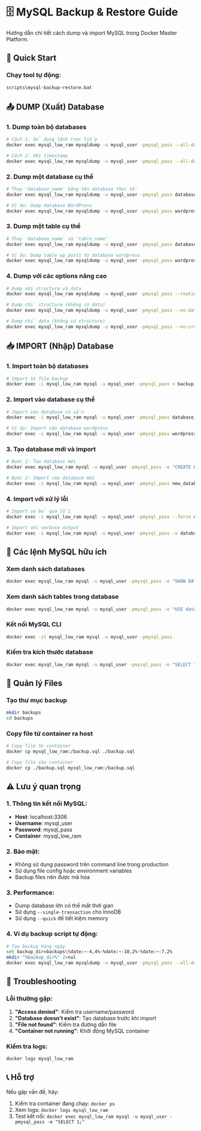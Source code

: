 # 🗄️ MySQL Backup & Restore Guide

Hướng dẫn chi tiết cách dump và import MySQL trong Docker Master Platform.

## 🚀 Quick Start

### Chạy tool tự động:
```bash
scripts\mysql-backup-restore.bat
```

## 📤 DUMP (Xuất) Database

### 1. Dump toàn bộ databases
```bash
# Cách 1: Sử dụng lệnh trực tiếp
docker exec mysql_low_ram mysqldump -u mysql_user -pmysql_pass --all-databases > backup_all.sql

# Cách 2: Với timestamp
docker exec mysql_low_ram mysqldump -u mysql_user -pmysql_pass --all-databases > backup_all_%date:~-4,4%%date:~-10,2%%date:~-7,2%.sql
```

### 2. Dump một database cụ thể
```bash
# Thay 'database_name' bằng tên database thực tế
docker exec mysql_low_ram mysqldump -u mysql_user -pmysql_pass database_name > backup_database.sql

# Ví dụ: Dump database WordPress
docker exec mysql_low_ram mysqldump -u mysql_user -pmysql_pass wordpress > backup_wordpress.sql
```

### 3. Dump một table cụ thể
```bash
# Thay 'database_name' và 'table_name' 
docker exec mysql_low_ram mysqldump -u mysql_user -pmysql_pass database_name table_name > backup_table.sql

# Ví dụ: Dump table wp_posts từ database wordpress
docker exec mysql_low_ram mysqldump -u mysql_user -pmysql_pass wordpress wp_posts > backup_wp_posts.sql
```

### 4. Dump với các options nâng cao
```bash
# Dump với structure và data
docker exec mysql_low_ram mysqldump -u mysql_user -pmysql_pass --routines --triggers database_name > backup_full.sql

# Dump chỉ structure (không có data)
docker exec mysql_low_ram mysqldump -u mysql_user -pmysql_pass --no-data database_name > backup_structure.sql

# Dump chỉ data (không có structure)
docker exec mysql_low_ram mysqldump -u mysql_user -pmysql_pass --no-create-info database_name > backup_data.sql
```

## 📥 IMPORT (Nhập) Database

### 1. Import toàn bộ databases
```bash
# Import từ file backup
docker exec -i mysql_low_ram mysql -u mysql_user -pmysql_pass < backup_all.sql
```

### 2. Import vào database cụ thể
```bash
# Import vào database có sẵn
docker exec -i mysql_low_ram mysql -u mysql_user -pmysql_pass database_name < backup_database.sql

# Ví dụ: Import vào database wordpress
docker exec -i mysql_low_ram mysql -u mysql_user -pmysql_pass wordpress < backup_wordpress.sql
```

### 3. Tạo database mới và import
```bash
# Bước 1: Tạo database mới
docker exec mysql_low_ram mysql -u mysql_user -pmysql_pass -e "CREATE DATABASE new_database;"

# Bước 2: Import vào database mới
docker exec -i mysql_low_ram mysql -u mysql_user -pmysql_pass new_database < backup_database.sql
```

### 4. Import với xử lý lỗi
```bash
# Import và bỏ qua lỗi
docker exec -i mysql_low_ram mysql -u mysql_user -pmysql_pass --force database_name < backup_database.sql

# Import với verbose output
docker exec -i mysql_low_ram mysql -u mysql_user -pmysql_pass -v database_name < backup_database.sql
```

## 🔧 Các lệnh MySQL hữu ích

### Xem danh sách databases
```bash
docker exec mysql_low_ram mysql -u mysql_user -pmysql_pass -e "SHOW DATABASES;"
```

### Xem danh sách tables trong database
```bash
docker exec mysql_low_ram mysql -u mysql_user -pmysql_pass -e "USE database_name; SHOW TABLES;"
```

### Kết nối MySQL CLI
```bash
docker exec -it mysql_low_ram mysql -u mysql_user -pmysql_pass
```

### Kiểm tra kích thước database
```bash
docker exec mysql_low_ram mysql -u mysql_user -pmysql_pass -e "SELECT table_schema AS 'Database', ROUND(SUM(data_length + index_length) / 1024 / 1024, 2) AS 'Size (MB)' FROM information_schema.tables GROUP BY table_schema;"
```

## 📁 Quản lý Files

### Tạo thư mục backup
```bash
mkdir backups
cd backups
```

### Copy file từ container ra host
```bash
# Copy file từ container
docker cp mysql_low_ram:/backup.sql ./backup.sql

# Copy file vào container
docker cp ./backup.sql mysql_low_ram:/backup.sql
```

## ⚠️ Lưu ý quan trọng

### 1. Thông tin kết nối MySQL:
- **Host**: localhost:3306
- **Username**: mysql_user
- **Password**: mysql_pass
- **Container**: mysql_low_ram

### 2. Bảo mật:
- Không sử dụng password trên command line trong production
- Sử dụng file config hoặc environment variables
- Backup files nên được mã hóa

### 3. Performance:
- Dump database lớn có thể mất thời gian
- Sử dụng `--single-transaction` cho InnoDB
- Sử dụng `--quick` để tiết kiệm memory

### 4. Ví dụ backup script tự động:
```bash
# Tạo backup hàng ngày
set backup_dir=backups\%date:~-4,4%-%date:~-10,2%-%date:~-7,2%
mkdir "%backup_dir%" 2>nul
docker exec mysql_low_ram mysqldump -u mysql_user -pmysql_pass --all-databases > "%backup_dir%\backup_all.sql"
```

## 🚨 Troubleshooting

### Lỗi thường gặp:

1. **"Access denied"**: Kiểm tra username/password
2. **"Database doesn't exist"**: Tạo database trước khi import
3. **"File not found"**: Kiểm tra đường dẫn file
4. **"Container not running"**: Khởi động MySQL container

### Kiểm tra logs:
```bash
docker logs mysql_low_ram
```

## 📞 Hỗ trợ

Nếu gặp vấn đề, hãy:
1. Kiểm tra container đang chạy: `docker ps`
2. Xem logs: `docker logs mysql_low_ram`
3. Test kết nối: `docker exec mysql_low_ram mysql -u mysql_user -pmysql_pass -e "SELECT 1;"`

